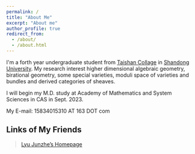 ```yaml
---
permalink: /
title: "About Me"
excerpt: "About me"
author_profile: true
redirect_from: 
  - /about/
  - /about.html
---
```

I'm a forth year undergraduate student from [Taishan Collage](https://www.tsxt.sdu.edu.cn/) in [Shandong University](https://www.sdu.edu.cn/). My research interest higher dimensional algebraic geometry, birational geometry, some special varieties, moduli space of varieties and bundles and derived categories of sheaves.

I will begin my M.D. study at Academy of Mathematics and System Sciences in CAS in Sept. 2023.

My E-mail: 15834015310 AT 163 DOT com

## Links of My Friends
> [Lyu Junzhe’s Homepage](https://taiataiat.github.io/)

